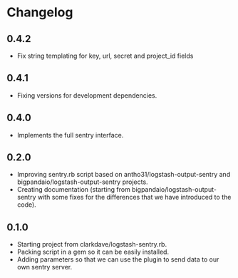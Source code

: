 # Changelog

## 0.4.2
 - Fix string templating for key, url, secret and project_id fields

## 0.4.1
 - Fixing versions for development dependencies.

## 0.4.0
 - Implements the full sentry interface.

## 0.2.0
 - Improving sentry.rb script based on antho31/logstash-output-sentry and bigpandaio/logstash-output-sentry projects.
 - Creating documentation (starting from bigpandaio/logstash-output-sentry with some fixes for the differences that we have introduced to the code).

## 0.1.0
 - Starting project from clarkdave/logstash-sentry.rb.
 - Packing script in a gem so it can be easily installed.
 - Adding parameters so that we can use the plugin to send data to our own sentry server.

